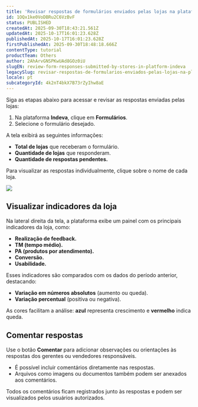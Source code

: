 ```yaml
---
title: 'Revisar respostas de formulários enviados pelas lojas na plataforma Indeva'
id: 1OQx1ke0VoDBRu2C6VzBvF
status: PUBLISHED
createdAt: 2025-09-30T18:43:21.561Z
updatedAt: 2025-10-17T16:01:23.628Z
publishedAt: 2025-10-17T16:01:23.628Z
firstPublishedAt: 2025-09-30T18:48:18.666Z
contentType: tutorial
productTeam: Others
author: 2AhArvGNSPKwUAd8GOz0iU
slugEN: review-form-responses-submitted-by-stores-in-platform-indeva
legacySlug: revisar-respostas-de-formularios-enviados-pelas-lojas-na-plataforma-indeva
locale: pt
subcategoryId: 4k2nT4bkX7B73rZyIhw8aE
---
```


Siga as etapas abaixo para acessar e revisar as respostas enviadas pelas lojas:

1. Na plataforma **Indeva**, clique em **Formulários**.  
2. Selecione o formulário desejado.

A tela exibirá as seguintes informações:

- **Total de lojas** que receberam o formulário.  
- **Quantidade de lojas** que responderam.  
- **Quantidade de respostas pendentes.**

Para visualizar as respostas individualmente, clique sobre o nome de cada loja.

![](https://cdn.statically.io/gh/vtexdocs/help-center-content/refs/heads/main/docs/pt/tutorials/indeva-by-vtex/formulários-indeva/revisar-respostas-de-formularios-enviados-pelas-lojas-na-plataforma-indeva_1.png)

## Visualizar indicadores da loja

Na lateral direita da tela, a plataforma exibe um painel com os principais indicadores da loja, como:

- **Realização de feedback.**  
- **TM (tempo médio).**  
- **PA (produtos por atendimento).**  
- **Conversão.**  
- **Usabilidade.**

Esses indicadores são comparados com os dados do período anterior, destacando:

- **Variação em números absolutos** (aumento ou queda).  
- **Variação percentual** (positiva ou negativa).

As cores facilitam a análise: **azul** representa crescimento e **vermelho** indica queda.

## Comentar respostas

Use o botão **Comentar** para adicionar observações ou orientações às respostas dos gerentes ou vendedores responsáveis.

- É possível incluir comentários diretamente nas respostas.  
- Arquivos como imagens ou documentos também podem ser anexados aos comentários.

Todos os comentários ficam registrados junto às respostas e podem ser visualizados pelos usuários autorizados.

